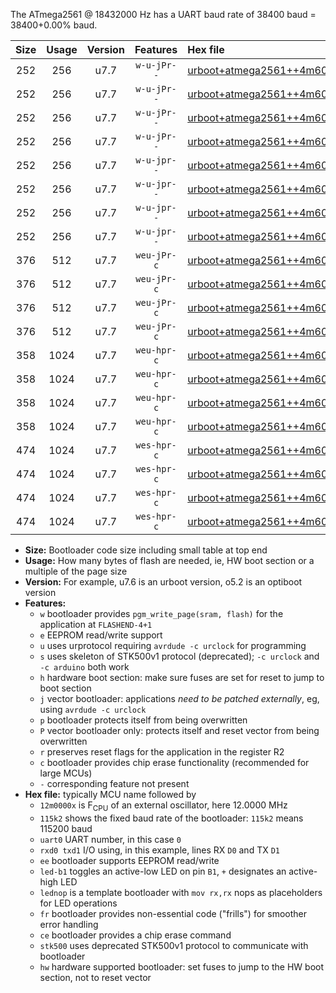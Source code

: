 The ATmega2561 @ 18432000 Hz has a UART baud rate of 38400 baud = 38400+0.00% baud.

|Size|Usage|Version|Features|Hex file|
|:-:|:-:|:-:|:-:|:--|
|252|256|u7.7|`w-u-jPr--`|[urboot+atmega2561++4m6080x++++9k6_uart0_rxe0_txe1_led+b5.hex](https://raw.githubusercontent.com/stefanrueger/urboot.hex/main/mcus/atmega2561/external_oscillator/fcpu++4m6080_Hz/br++++9k6_bps/urboot+atmega2561++4m6080x++++9k6_uart0_rxe0_txe1_led+b5.hex)|
|252|256|u7.7|`w-u-jPr--`|[urboot+atmega2561++4m6080x++++9k6_uart0_rxe0_txe1_lednop.hex](https://raw.githubusercontent.com/stefanrueger/urboot.hex/main/mcus/atmega2561/external_oscillator/fcpu++4m6080_Hz/br++++9k6_bps/urboot+atmega2561++4m6080x++++9k6_uart0_rxe0_txe1_lednop.hex)|
|252|256|u7.7|`w-u-jPr--`|[urboot+atmega2561++4m6080x++++9k6_uart1_rxd2_txd3_led+b5.hex](https://raw.githubusercontent.com/stefanrueger/urboot.hex/main/mcus/atmega2561/external_oscillator/fcpu++4m6080_Hz/br++++9k6_bps/urboot+atmega2561++4m6080x++++9k6_uart1_rxd2_txd3_led+b5.hex)|
|252|256|u7.7|`w-u-jPr--`|[urboot+atmega2561++4m6080x++++9k6_uart1_rxd2_txd3_lednop.hex](https://raw.githubusercontent.com/stefanrueger/urboot.hex/main/mcus/atmega2561/external_oscillator/fcpu++4m6080_Hz/br++++9k6_bps/urboot+atmega2561++4m6080x++++9k6_uart1_rxd2_txd3_lednop.hex)|
|252|256|u7.7|`w-u-jpr--`|[urboot+atmega2561++4m6080x++++9k6_uart0_rxe0_txe1_led+b5_fr.hex](https://raw.githubusercontent.com/stefanrueger/urboot.hex/main/mcus/atmega2561/external_oscillator/fcpu++4m6080_Hz/br++++9k6_bps/urboot+atmega2561++4m6080x++++9k6_uart0_rxe0_txe1_led+b5_fr.hex)|
|252|256|u7.7|`w-u-jpr--`|[urboot+atmega2561++4m6080x++++9k6_uart0_rxe0_txe1_lednop_fr.hex](https://raw.githubusercontent.com/stefanrueger/urboot.hex/main/mcus/atmega2561/external_oscillator/fcpu++4m6080_Hz/br++++9k6_bps/urboot+atmega2561++4m6080x++++9k6_uart0_rxe0_txe1_lednop_fr.hex)|
|252|256|u7.7|`w-u-jpr--`|[urboot+atmega2561++4m6080x++++9k6_uart1_rxd2_txd3_led+b5_fr.hex](https://raw.githubusercontent.com/stefanrueger/urboot.hex/main/mcus/atmega2561/external_oscillator/fcpu++4m6080_Hz/br++++9k6_bps/urboot+atmega2561++4m6080x++++9k6_uart1_rxd2_txd3_led+b5_fr.hex)|
|252|256|u7.7|`w-u-jpr--`|[urboot+atmega2561++4m6080x++++9k6_uart1_rxd2_txd3_lednop_fr.hex](https://raw.githubusercontent.com/stefanrueger/urboot.hex/main/mcus/atmega2561/external_oscillator/fcpu++4m6080_Hz/br++++9k6_bps/urboot+atmega2561++4m6080x++++9k6_uart1_rxd2_txd3_lednop_fr.hex)|
|376|512|u7.7|`weu-jPr-c`|[urboot+atmega2561++4m6080x++++9k6_uart0_rxe0_txe1_ee_led+b5_fr_ce.hex](https://raw.githubusercontent.com/stefanrueger/urboot.hex/main/mcus/atmega2561/external_oscillator/fcpu++4m6080_Hz/br++++9k6_bps/urboot+atmega2561++4m6080x++++9k6_uart0_rxe0_txe1_ee_led+b5_fr_ce.hex)|
|376|512|u7.7|`weu-jPr-c`|[urboot+atmega2561++4m6080x++++9k6_uart0_rxe0_txe1_ee_lednop_fr_ce.hex](https://raw.githubusercontent.com/stefanrueger/urboot.hex/main/mcus/atmega2561/external_oscillator/fcpu++4m6080_Hz/br++++9k6_bps/urboot+atmega2561++4m6080x++++9k6_uart0_rxe0_txe1_ee_lednop_fr_ce.hex)|
|376|512|u7.7|`weu-jPr-c`|[urboot+atmega2561++4m6080x++++9k6_uart1_rxd2_txd3_ee_led+b5_fr_ce.hex](https://raw.githubusercontent.com/stefanrueger/urboot.hex/main/mcus/atmega2561/external_oscillator/fcpu++4m6080_Hz/br++++9k6_bps/urboot+atmega2561++4m6080x++++9k6_uart1_rxd2_txd3_ee_led+b5_fr_ce.hex)|
|376|512|u7.7|`weu-jPr-c`|[urboot+atmega2561++4m6080x++++9k6_uart1_rxd2_txd3_ee_lednop_fr_ce.hex](https://raw.githubusercontent.com/stefanrueger/urboot.hex/main/mcus/atmega2561/external_oscillator/fcpu++4m6080_Hz/br++++9k6_bps/urboot+atmega2561++4m6080x++++9k6_uart1_rxd2_txd3_ee_lednop_fr_ce.hex)|
|358|1024|u7.7|`weu-hpr-c`|[urboot+atmega2561++4m6080x++++9k6_uart0_rxe0_txe1_ee_led+b5_fr_ce_hw.hex](https://raw.githubusercontent.com/stefanrueger/urboot.hex/main/mcus/atmega2561/external_oscillator/fcpu++4m6080_Hz/br++++9k6_bps/urboot+atmega2561++4m6080x++++9k6_uart0_rxe0_txe1_ee_led+b5_fr_ce_hw.hex)|
|358|1024|u7.7|`weu-hpr-c`|[urboot+atmega2561++4m6080x++++9k6_uart0_rxe0_txe1_ee_lednop_fr_ce_hw.hex](https://raw.githubusercontent.com/stefanrueger/urboot.hex/main/mcus/atmega2561/external_oscillator/fcpu++4m6080_Hz/br++++9k6_bps/urboot+atmega2561++4m6080x++++9k6_uart0_rxe0_txe1_ee_lednop_fr_ce_hw.hex)|
|358|1024|u7.7|`weu-hpr-c`|[urboot+atmega2561++4m6080x++++9k6_uart1_rxd2_txd3_ee_led+b5_fr_ce_hw.hex](https://raw.githubusercontent.com/stefanrueger/urboot.hex/main/mcus/atmega2561/external_oscillator/fcpu++4m6080_Hz/br++++9k6_bps/urboot+atmega2561++4m6080x++++9k6_uart1_rxd2_txd3_ee_led+b5_fr_ce_hw.hex)|
|358|1024|u7.7|`weu-hpr-c`|[urboot+atmega2561++4m6080x++++9k6_uart1_rxd2_txd3_ee_lednop_fr_ce_hw.hex](https://raw.githubusercontent.com/stefanrueger/urboot.hex/main/mcus/atmega2561/external_oscillator/fcpu++4m6080_Hz/br++++9k6_bps/urboot+atmega2561++4m6080x++++9k6_uart1_rxd2_txd3_ee_lednop_fr_ce_hw.hex)|
|474|1024|u7.7|`wes-hpr-c`|[urboot+atmega2561++4m6080x++++9k6_uart0_rxe0_txe1_ee_led+b5_fr_ce_stk500_hw.hex](https://raw.githubusercontent.com/stefanrueger/urboot.hex/main/mcus/atmega2561/external_oscillator/fcpu++4m6080_Hz/br++++9k6_bps/urboot+atmega2561++4m6080x++++9k6_uart0_rxe0_txe1_ee_led+b5_fr_ce_stk500_hw.hex)|
|474|1024|u7.7|`wes-hpr-c`|[urboot+atmega2561++4m6080x++++9k6_uart0_rxe0_txe1_ee_lednop_fr_ce_stk500_hw.hex](https://raw.githubusercontent.com/stefanrueger/urboot.hex/main/mcus/atmega2561/external_oscillator/fcpu++4m6080_Hz/br++++9k6_bps/urboot+atmega2561++4m6080x++++9k6_uart0_rxe0_txe1_ee_lednop_fr_ce_stk500_hw.hex)|
|474|1024|u7.7|`wes-hpr-c`|[urboot+atmega2561++4m6080x++++9k6_uart1_rxd2_txd3_ee_led+b5_fr_ce_stk500_hw.hex](https://raw.githubusercontent.com/stefanrueger/urboot.hex/main/mcus/atmega2561/external_oscillator/fcpu++4m6080_Hz/br++++9k6_bps/urboot+atmega2561++4m6080x++++9k6_uart1_rxd2_txd3_ee_led+b5_fr_ce_stk500_hw.hex)|
|474|1024|u7.7|`wes-hpr-c`|[urboot+atmega2561++4m6080x++++9k6_uart1_rxd2_txd3_ee_lednop_fr_ce_stk500_hw.hex](https://raw.githubusercontent.com/stefanrueger/urboot.hex/main/mcus/atmega2561/external_oscillator/fcpu++4m6080_Hz/br++++9k6_bps/urboot+atmega2561++4m6080x++++9k6_uart1_rxd2_txd3_ee_lednop_fr_ce_stk500_hw.hex)|

- **Size:** Bootloader code size including small table at top end
- **Usage:** How many bytes of flash are needed, ie, HW boot section or a multiple of the page size
- **Version:** For example, u7.6 is an urboot version, o5.2 is an optiboot version
- **Features:**
  + `w` bootloader provides `pgm_write_page(sram, flash)` for the application at `FLASHEND-4+1`
  + `e` EEPROM read/write support
  + `u` uses urprotocol requiring `avrdude -c urclock` for programming
  + `s` uses skeleton of STK500v1 protocol (deprecated); `-c urclock` and `-c arduino` both work
  + `h` hardware boot section: make sure fuses are set for reset to jump to boot section
  + `j` vector bootloader: applications *need to be patched externally*, eg, using `avrdude -c urclock`
  + `p` bootloader protects itself from being overwritten
  + `P` vector bootloader only: protects itself and reset vector from being overwritten
  + `r` preserves reset flags for the application in the register R2
  + `c` bootloader provides chip erase functionality (recommended for large MCUs)
  + `-` corresponding feature not present
- **Hex file:** typically MCU name followed by
  + `12m0000x` is F<sub>CPU</sub> of an external oscillator, here 12.0000 MHz
  + `115k2` shows the fixed baud rate of the bootloader: `115k2` means 115200 baud
  + `uart0` UART number, in this case `0`
  + `rxd0 txd1` I/O using, in this example, lines RX `D0` and TX `D1`
  + `ee` bootloader supports EEPROM read/write
  + `led-b1` toggles an active-low LED on pin `B1`, `+` designates an active-high LED
  + `lednop` is a template bootloader with `mov rx,rx` nops as placeholders for LED operations
  + `fr` bootloader provides non-essential code ("frills") for smoother error handling
  + `ce` bootloader provides a chip erase command
  + `stk500` uses deprecated STK500v1 protocol to communicate with bootloader
  + `hw` hardware supported bootloader: set fuses to jump to the HW boot section, not to reset vector
